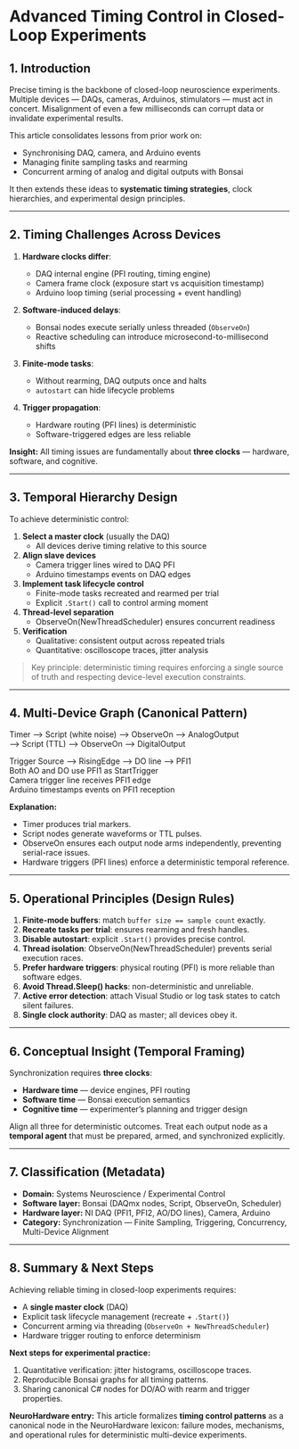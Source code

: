 # Advanced Timing Control in Closed-Loop Experiments

## 1. Introduction

Precise timing is the backbone of closed-loop neuroscience experiments. Multiple devices — DAQs, cameras, Arduinos, stimulators — must act in concert. Misalignment of even a few milliseconds can corrupt data or invalidate experimental results.  

This article consolidates lessons from prior work on:

- Synchronising DAQ, camera, and Arduino events  
- Managing finite sampling tasks and rearming  
- Concurrent arming of analog and digital outputs with Bonsai  

It then extends these ideas to **systematic timing strategies**, clock hierarchies, and experimental design principles.

---

## 2. Timing Challenges Across Devices

1. **Hardware clocks differ**:  
   - DAQ internal engine (PFI routing, timing engine)  
   - Camera frame clock (exposure start vs acquisition timestamp)  
   - Arduino loop timing (serial processing + event handling)

2. **Software-induced delays**:  
   - Bonsai nodes execute serially unless threaded (`ObserveOn`)  
   - Reactive scheduling can introduce microsecond-to-millisecond shifts

3. **Finite-mode tasks**:  
   - Without rearming, DAQ outputs once and halts  
   - `autostart` can hide lifecycle problems  

4. **Trigger propagation**:  
   - Hardware routing (PFI lines) is deterministic  
   - Software-triggered edges are less reliable  

**Insight:** All timing issues are fundamentally about **three clocks** — hardware, software, and cognitive.

---

## 3. Temporal Hierarchy Design

To achieve deterministic control:

1. **Select a master clock** (usually the DAQ)  
   - All devices derive timing relative to this source  
2. **Align slave devices**  
   - Camera trigger lines wired to DAQ PFI  
   - Arduino timestamps events on DAQ edges  
3. **Implement task lifecycle control**  
   - Finite-mode tasks recreated and rearmed per trial  
   - Explicit `.Start()` call to control arming moment  
4. **Thread-level separation**  
   - ObserveOn(NewThreadScheduler) ensures concurrent readiness  
5. **Verification**  
   - Qualitative: consistent output across repeated trials  
   - Quantitative: oscilloscope traces, jitter analysis  

> Key principle: deterministic timing requires enforcing a single source of truth and respecting device-level execution constraints.

---

## 4. Multi-Device Graph (Canonical Pattern)

Timer --> Script (white noise) --> ObserveOn --> AnalogOutput  
      --> Script (TTL) --> ObserveOn --> DigitalOutput  

Trigger Source --> RisingEdge --> DO line --> PFI1  
Both AO and DO use PFI1 as StartTrigger  
Camera trigger line receives PFI1 edge  
Arduino timestamps events on PFI1 reception  

**Explanation:**  
- Timer produces trial markers.  
- Script nodes generate waveforms or TTL pulses.  
- ObserveOn ensures each output node arms independently, preventing serial-race issues.  
- Hardware triggers (PFI lines) enforce a deterministic temporal reference.

---

## 5. Operational Principles (Design Rules)

1. **Finite-mode buffers**: match `buffer size == sample count` exactly.  
2. **Recreate tasks per trial**: ensures rearming and fresh handles.  
3. **Disable autostart**: explicit `.Start()` provides precise control.  
4. **Thread isolation**: ObserveOn(NewThreadScheduler) prevents serial execution races.  
5. **Prefer hardware triggers**: physical routing (PFI) is more reliable than software edges.  
6. **Avoid Thread.Sleep() hacks**: non-deterministic and unreliable.  
7. **Active error detection**: attach Visual Studio or log task states to catch silent failures.  
8. **Single clock authority**: DAQ as master; all devices obey it.

---

## 6. Conceptual Insight (Temporal Framing)

Synchronization requires **three clocks**:

- **Hardware time** — device engines, PFI routing  
- **Software time** — Bonsai execution semantics  
- **Cognitive time** — experimenter’s planning and trigger design  

Align all three for deterministic outcomes. Treat each output node as a **temporal agent** that must be prepared, armed, and synchronized explicitly.

---

## 7. Classification (Metadata)

- **Domain:** Systems Neuroscience / Experimental Control  
- **Software layer:** Bonsai (DAQmx nodes, Script, ObserveOn, Scheduler)  
- **Hardware layer:** NI DAQ (PFI1, PFI2, AO/DO lines), Camera, Arduino  
- **Category:** Synchronization — Finite Sampling, Triggering, Concurrency, Multi-Device Alignment  

---

## 8. Summary & Next Steps

Achieving reliable timing in closed-loop experiments requires:

- A **single master clock** (DAQ)  
- Explicit task lifecycle management (recreate + `.Start()`)  
- Concurrent arming via threading (`ObserveOn + NewThreadScheduler`)  
- Hardware trigger routing to enforce determinism  

**Next steps for experimental practice:**

1. Quantitative verification: jitter histograms, oscilloscope traces.  
2. Reproducible Bonsai graphs for all timing patterns.  
3. Sharing canonical C# nodes for DO/AO with rearm and trigger properties.  

**NeuroHardware entry:** This article formalizes **timing control patterns** as a canonical node in the NeuroHardware lexicon: failure modes, mechanisms, and operational rules for deterministic multi-device experiments.

